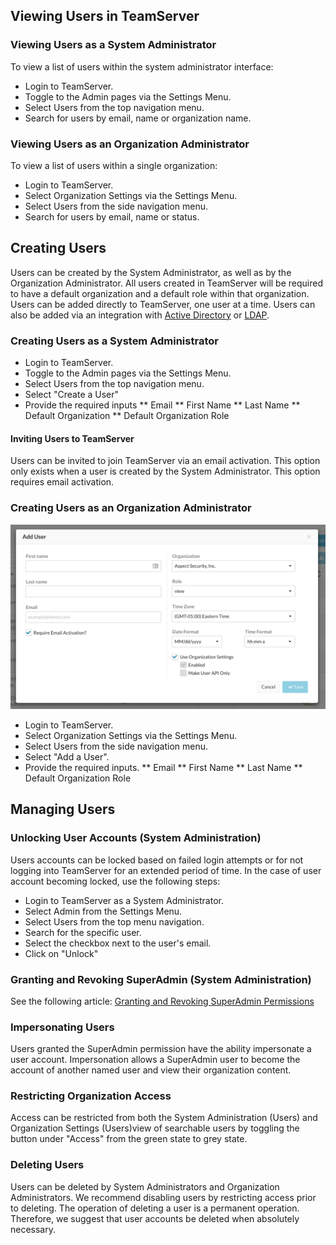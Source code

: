 <!--
title: "Creating, Managing and Deleting Users in TeamServer"
description: "Creating, Managing and Deleting Users in TeamServer"
tags: "TeamServer user"
-->

## Viewing Users in TeamServer
### Viewing Users as a System Administrator
To view a list of users within the system administrator interface:

* Login to TeamServer.
* Toggle to the Admin pages via the Settings Menu.
* Select Users from the top navigation menu.
* Search for users by email, name or organization name.

### Viewing Users as an Organization Administrator
To view a list of users within a single organization:

* Login to TeamServer.
* Select Organization Settings via the Settings Menu.
* Select Users from the side navigation menu.
* Search for users by email, name or status.

## Creating Users
Users can be created by the System Administrator, as well as by the Organization Administrator. All users created in TeamServer will be required to have a default organization and a default role within that organization. Users can be added directly to TeamServer, one user at a time. Users can also be added via an integration with [Active Directory](admin_tsconfig.html#ad2) or [LDAP](admin_tsconfig.html#ldap).

### Creating Users as a System Administrator

* Login to TeamServer.
* Toggle to the Admin pages via the Settings Menu.
* Select Users from the top navigation menu.
* Select "Create a User"
* Provide the required inputs
** Email
** First Name
** Last Name
** Default Organization
** Default Organization Role

#### Inviting Users to TeamServer
Users can be invited to join TeamServer via an email activation. This option only exists when a user is created by the System Administrator. This option requires email activation.

### Creating Users as an Organization Administrator

<a href="assets/images/Create_User.png" rel="lightbox" title="Create a User"><img class="thumbnail" src="assets/images/Create_User.png"/></a>


* Login to TeamServer.
* Select Organization Settings via the Settings Menu.
* Select Users from the side navigation menu.
* Select "Add a User".
* Provide the required inputs.
** Email
** First Name
** Last Name
** Default Organization Role


## Managing Users

### Unlocking User Accounts (System Administration)
Users accounts can be locked based on failed login attempts or for not logging into TeamServer for an extended period of time. In the case of user account becoming locked, use the following steps:

* Login to TeamServer as a System Administrator.
* Select Admin from the Settings Menu.
* Select Users from the top menu navigation.
* Search for the specific user.
* Select the checkbox next to the user's email.
* Click on "Unlock"

### Granting and Revoking SuperAdmin (System Administration)
See the following article: [Granting and Revoking SuperAdmin Permissions](admin_tsconfig.html#super)

### Impersonating Users 
Users granted the SuperAdmin permission have the ability impersonate a user account. Impersonation allows a SuperAdmin user to become the account of another named user and view their organization content.

### Restricting Organization Access
Access can be restricted from both the System Administration (Users) and Organization Settings (Users)view of searchable users by toggling the button under "Access" from the green state to grey state.

### Deleting Users
Users can be deleted by System Administrators and Organization Administrators. We recommend disabling users by restricting access prior to deleting. The operation of deleting a user is a permanent operation. Therefore, we suggest that user accounts be deleted when absolutely necessary.

